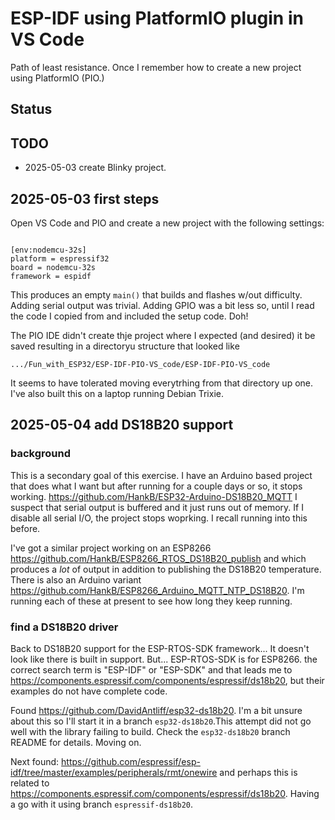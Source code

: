 # ESP-IDF using PlatformIO plugin in VS Code

Path of least resistance. Once I remember how to create a new project using PlatformIO (PIO.)

## Status

## TODO

* 2025-05-03 create Blinky project.

## 2025-05-03 first steps

Open VS Code and PIO and create a new project with the following settings:

```text

[env:nodemcu-32s]
platform = espressif32
board = nodemcu-32s
framework = espidf
```

This produces an empty `main()` that builds and flashes w/out difficulty. Adding serial output was trivial. Adding GPIO was a bit less so, until I read the code I copied from and included the setup code. Doh!

The PIO IDE didn't create thje project where I expected (and desired) it be saved resulting in a directoryu structure that looked like 

```text
.../Fun_with_ESP32/ESP-IDF-PIO-VS_code/ESP-IDF-PIO-VS_code
```

It seems to have tolerated moving everytrhing from that directory up one. I've also built this on a laptop running Debian Trixie.

## 2025-05-04 add DS18B20 support

### background

This is a secondary goal of this exercise. I have an Arduino based project that does what I want but after running for a couple days or so, it stops working. <https://github.com/HankB/ESP32-Arduino-DS18B20_MQTT> I suspect that serial output is buffered and it just runs out of memory. If I disable all serial I/O, the project stops woprking. I recall running into this before.

I've got a similar project working on an ESP8266 <https://github.com/HankB/ESP8266_RTOS_DS18B20_publish> and which produces a *lot* of output in addition to publishing the DS18B20 temperature. There is also an Arduino variant <https://github.com/HankB/ESP8266_Arduino_MQTT_NTP_DS18B20>. I'm running each of these at present to see how long they keep running.

### find a DS18B20 driver

Back to DS18B20 support for the ESP-RTOS-SDK framework... It doesn't look like there is built in support. But... ESP-RTOS-SDK is for ESP8266. the correct search term is "ESP-IDF" or "ESP-SDK" and that leads me to <https://components.espressif.com/components/espressif/ds18b20>, but their examples do not have complete code. 

Found <https://github.com/DavidAntliff/esp32-ds18b20>. I'm a bit unsure about this so I'll start it in a branch `esp32-ds18b20`.This attempt did not go well with the library failing to build. Check the `esp32-ds18b20` branch README for details. Moving on.

Next found: <https://github.com/espressif/esp-idf/tree/master/examples/peripherals/rmt/onewire> and perhaps this is related to <https://components.espressif.com/components/espressif/ds18b20>. Having a go with it using branch `espressif-ds18b20`.